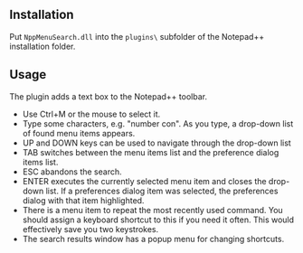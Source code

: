 Installation
------------

Put `NppMenuSearch.dll` into the `plugins\` subfolder of the Notepad++ installation folder.

Usage
-----

The plugin adds a text box to the Notepad++ toolbar. 

* Use Ctrl+M or the mouse to select it.
* Type some characters, e.g. "number con".
    As you type, a drop-down list of found menu items appears.
* UP and DOWN keys can be used to navigate through the drop-down list
* TAB switches between the menu items list and the preference dialog items list.
* ESC abandons the search.
* ENTER executes the currently selected menu item and closes the drop-down list.
    If a preferences dialog item was selected, the preferences dialog with that item highlighted.
* There is a menu item to repeat the most recently used command. You should assign a keyboard 
    shortcut to this if you need it often. This would effectively save you two keystrokes.
* The search results window has a popup menu for changing shortcuts. 

